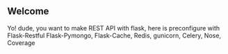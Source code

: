 Welcome
-------

Yo! dude, you want to make REST API with flask, here is preconfigure with
Flask-Restful Flask-Pymongo, Flask-Cache, Redis, gunicorn, Celery, Nose,
Coverage